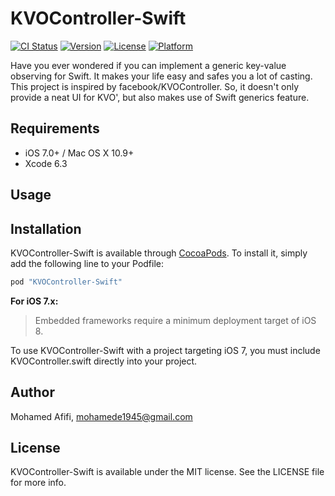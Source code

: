 # KVOController-Swift

[![CI Status](http://img.shields.io/travis/mohamede1945/KVOController-Swift.svg?style=flat)](https://travis-ci.org/mohamede1945/KVOController-Swift)
[![Version](https://img.shields.io/cocoapods/v/KVOController-Swift.svg?style=flat)](http://cocoapods.org/pods/KVOController-Swift)
[![License](https://img.shields.io/cocoapods/l/KVOController-Swift.svg?style=flat)](http://cocoapods.org/pods/KVOController-Swift)
[![Platform](https://img.shields.io/cocoapods/p/KVOController-Swift.svg?style=flat)](http://cocoapods.org/pods/KVOController-Swift)

Have you ever wondered if you can implement a generic key-value observing for Swift. It makes your life easy and safes you a lot of casting.
This project is inspired by facebook/KVOController. So, it doesn't only provide a neat UI for KVO', but also makes use of Swift generics feature.

## Requirements

- iOS 7.0+ / Mac OS X 10.9+
- Xcode 6.3

## Usage


## Installation

KVOController-Swift is available through [CocoaPods](http://cocoapods.org). To install
it, simply add the following line to your Podfile:

```ruby
pod "KVOController-Swift"
```

**For iOS 7.x:**

> Embedded frameworks require a minimum deployment target of iOS 8.

To use KVOController-Swift with a project targeting iOS 7, you must include KVOController.swift directly into your project.


## Author

Mohamed Afifi, mohamede1945@gmail.com

## License

KVOController-Swift is available under the MIT license. See the LICENSE file for more info.